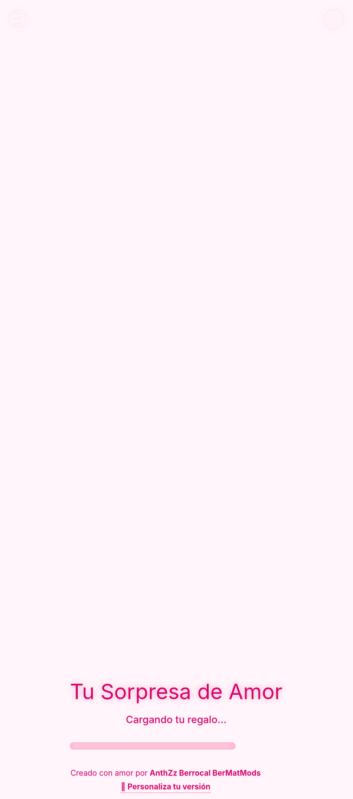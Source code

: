 
<html lang="es">
<head>
  <meta charset="UTF-8">
  <meta name="viewport" content="width=device-width, initial-scale=1.0, maximum-scale=1.0, user-scalable=no">
  <title>Para Mi Novia BCode</title>
  <link href="https://fonts.googleapis.com/css2?family=Dancing+Script:wght@700&family=Nunito:wght@600;700&family=Great+Vibes&family=Montserrat:wght@400;500&display=swap" rel="stylesheet">
  <link rel="stylesheet" href="https://cdnjs.cloudflare.com/ajax/libs/font-awesome/6.4.0/css/all.min.css">
  <style>
    * {
      margin: 0;
      padding: 0;
      box-sizing: border-box;
      -webkit-tap-highlight-color: transparent;
    }

    html, body {
      height: 100%;
      overflow: hidden;
      font-family: 'Montserrat', sans-serif;
      background: #fff0f5;
      color: #d6006c;
      display: flex;
      justify-content: center;
      align-items: center;
    }

    /* Fondo rosado claro y saturado */
    body::before {
      content: '';
      position: fixed;
      top: 0;
      left: 0;
      width: 100%;
      height: 100%;
      background: radial-gradient(circle at center,
        rgba(255, 180, 220, 0.5) 0%,
        rgba(255, 200, 230, 0.7) 80%,
        rgba(255, 240, 250, 0.9) 100%);
      z-index: -2;
    }

    body::after {
      content: '';
      position: fixed;
      top: 0;
      left: 0;
      width: 100%;
      height: 100%;
      background: rgba(255, 180, 220, 0.3);
      backdrop-filter: blur(15px);
      z-index: -1;
    }

    /* Lluvia de palabras amorosas */
    .love-rain {
      position: fixed;
      top: 0;
      left: 0;
      width: 100%;
      height: 100%;
      pointer-events: none;
      z-index: -1;
      display: flex;
      justify-content: center;
    }

    .love-word {
      position: absolute;
      color: #ff6b9e;
      font-size: 1.4rem;
      font-weight: bold;
      opacity: 0.9;
      text-shadow: 0 0 12px rgba(255, 107, 158, 0.7);
      animation: fall linear infinite;
      white-space: nowrap;
      font-family: 'Nunito', cursive;
      transform: translateX(-50%);
    }

    @keyframes fall {
      to { transform: translateY(100vh) translateX(-50%); }
    }

    /* Pantalla de carga */
    #loader {
      position: fixed;
      top: 0;
      left: 0;
      width: 100%;
      height: 100%;
      background: rgba(255, 245, 250, 0.96);
      display: flex;
      flex-direction: column;
      justify-content: center;
      align-items: center;
      z-index: 2000;
      text-align: center;
      padding: 20px;
    }

    .loader-title {
      font-family: 'Great Vibes', cursive;
      font-size: 3.6rem;
      color: #d6006c;
      margin-bottom: 25px;
      text-shadow: 0 0 15px rgba(255, 107, 158, 0.5);
    }

    .loader-text {
      font-size: 1.7rem;
      color: #d6006c;
      margin-bottom: 45px;
      font-weight: 500;
    }

    .progress-bar {
      width: 85%;
      max-width: 450px;
      height: 20px;
      background: rgba(255, 107, 158, 0.3);
      border-radius: 10px;
      overflow: hidden;
      margin: 40px 0;
      box-shadow: 0 0 15px rgba(255, 107, 158, 0.4) inset;
    }

    .progress {
      width: 0%;
      height: 100%;
      background: linear-gradient(90deg, #ff6b9e, #ff33cc);
      border-radius: 10px;
      transition: width 0.1s linear;
      box-shadow: 0 0 20px rgba(255, 107, 158, 0.8);
    }

    .loader-info {
      margin-top: 45px;
      font-size: 1.3rem;
      color: #d6006c;
      max-width: 90%;
      line-height: 1.8;
    }

    .loader-info a {
      color: #d6006c;
      text-decoration: none;
      font-weight: bold;
      border-bottom: 2px dotted #ff6b9e;
      padding-bottom: 3px;
    }

    .loader-info a:hover {
      color: #ff6b9e;
      text-shadow: 0 0 12px rgba(255, 107, 158, 0.6);
    }

    /* Corazones flotantes */
    .floating-hearts {
      position: fixed;
      top: 0;
      left: 0;
      width: 100%;
      height: 100%;
      pointer-events: none;
      z-index: 1;
    }

    .heart-float {
      position: absolute;
      font-size: 26px;
      opacity: 0;
      animation: floatUp 16s infinite, blink 3s infinite;
      text-shadow: 0 0 18px #ff9ec6;
      z-index: 1;
    }

    @keyframes floatUp {
      0% { transform: translateY(100vh); opacity: 0; }
      10% { opacity: 1; }
      90% { opacity: 1; }
      100% { transform: translateY(-30vh); opacity: 0; }
    }

    @keyframes blink {
      0%, 100% { opacity: 0.6; }
      50% { opacity: 1; }
    }

    /* Menú de 3 rayas */
    .menu-toggle {
      position: fixed;
      top: 25px;
      left: 25px;
      width: 50px;
      height: 50px;
      background: rgba(214, 0, 108, 0.15);
      border-radius: 50%;
      display: flex;
      flex-direction: column;
      justify-content: center;
      align-items: center;
      cursor: pointer;
      z-index: 100;
      box-shadow: 0 0 20px rgba(214, 0, 108, 0.4);
      border: 3px solid #d6006c;
    }

    .bar {
      width: 24px;
      height: 4px;
      background: #d6006c;
      margin: 5px auto;
      border-radius: 2px;
    }

    .menu {
      position: fixed;
      top: 90px;
      left: 25px;
      width: 270px;
      background: rgba(255, 245, 250, 0.98);
      backdrop-filter: blur(12px);
      border-radius: 18px;
      padding: 22px;
      box-shadow: 0 0 30px rgba(214, 0, 108, 0.5);
      z-index: 99;
      opacity: 0;
      visibility: hidden;
      transform: translateY(-15px);
      transition: all 0.5s cubic-bezier(0.68, -0.55, 0.265, 1.55);
    }

    .menu.active {
      opacity: 1;
      visibility: visible;
      transform: translateY(0);
    }

    .menu a {
      display: block;
      color: #d6006c;
      text-decoration: none;
      font-size: 18px;
      font-weight: bold;
      padding: 16px 20px;
      border-radius: 14px;
      margin-bottom: 14px;
      background: rgba(255, 107, 158, 0.1);
      text-align: center;
      transition: all 0.3s ease;
      border: 2px solid rgba(255, 107, 158, 0.3);
    }

    .menu a:hover {
      background: rgba(255, 107, 158, 0.3);
      transform: scale(1.1);
      color: #fff;
      box-shadow: 0 0 25px rgba(255, 0, 255, 0.6);
    }

    /* Botón de música */
    .music-btn {
      position: fixed;
      top: 25px;
      right: 25px;
      width: 55px;
      height: 55px;
      background: rgba(214, 0, 108, 0.15);
      border: 3px solid #d6006c;
      color: #d6006c;
      border-radius: 50%;
      display: flex;
      justify-content: center;
      align-items: center;
      font-size: 1.5rem;
      cursor: pointer;
      z-index: 100;
      box-shadow: 0 0 25px rgba(214, 0, 108, 0.5);
    }

    .music-btn:hover {
      transform: scale(1.15);
      background: rgba(214, 0, 108, 0.25);
    }

    /* Contenedor principal */
    .container {
      display: flex;
      justify-content: center;
      align-items: center;
      width: 100%;
      height: 100%;
      text-align: center;
    }

    /* Tarjeta principal */
    .card {
      width: 90%;
      max-width: 540px;
      background: rgba(255, 250, 253, 0.94);
      border-radius: 24px;
      border: 4px solid #ff6b9e;
      box-shadow: 
        0 0 35px rgba(214, 0, 108, 0.3),
        inset 0 0 20px rgba(255, 107, 158, 0.4);
      padding: 40px 35px;
      position: relative;
      z-index: 10;
      backdrop-filter: blur(10px);
      opacity: 0;
      transform: scale(0.9);
      transition: all 0.9s ease;
    }

    .card.show {
      opacity: 1;
      transform: scale(1);
    }

    .header h1 {
      font-family: 'Great Vibes', cursive;
      font-size: 3.1rem;
      color: #d6006c;
      margin-bottom: 30px;
      text-shadow: 0 0 15px rgba(255, 107, 158, 0.5);
      line-height: 1.3;
    }

    .photo-frame {
      width: 170px;
      height: 170px;
      margin: 25px auto 35px;
      border-radius: 50%;
      border: 6px solid transparent;
      background: linear-gradient(45deg, #ff6b9e, #ff9ec6) border-box;
      box-shadow: 0 0 35px #ff6b9e;
      padding: 10px;
      position: relative;
      animation: pulse 2s infinite alternate;
      overflow: hidden;
    }

    @keyframes pulse {
      from { box-shadow: 0 0 25px #ff6b9e; }
      to { box-shadow: 0 0 50px #ff6b9e; }
    }

    .photo-frame img {
      width: 100%;
      height: 100%;
      border-radius: 50%;
      object-fit: cover;
      border: 4px solid #fff;
      animation: rotate 12s linear infinite;
    }

    @keyframes rotate {
      0% { transform: rotate(0deg); }
      100% { transform: rotate(360deg); }
    }

    .message {
      font-family: 'Nunito', cursive;
      font-size: 1.3rem;
      line-height: 1.9;
      color: #d6006c;
      margin: 30px auto;
      max-width: 95%;
      opacity: 0;
    }

    .message.show {
      animation: fadeInUp 1.4s ease forwards;
    }

    @keyframes fadeInUp {
      to { opacity: 1; transform: translateY(0); }
    }

    .heart-btn {
      background: linear-gradient(145deg, #d6006c, #ff00ff);
      color: white;
      border: none;
      padding: 18px 40px;
      border-radius: 60px;
      font-size: 1.3rem;
      cursor: pointer;
      margin: 35px auto 30px;
      box-shadow: 0 0 30px rgba(255, 0, 255, 0.7);
      transition: all 0.3s ease;
      font-weight: bold;
      display: block;
      text-shadow: 0 0 6px rgba(255, 255, 255, 0.9);
    }

    .heart-btn:hover {
      transform: scale(1.1);
      box-shadow: 0 0 40px rgba(255, 0, 255, 0.9);
    }

    .footer-credit {
      font-family: 'Dancing Script', cursive;
      font-size: 1.4rem;
      color: #d6006c;
      margin-top: 35px;
      text-shadow: 0 0 10px rgba(255, 107, 158, 0.5);
    }

    /* Modal de carta */
    .modal {
      display: none;
      position: fixed;
      top: 0;
      left: 0;
      width: 100%;
      height: 100%;
      background: rgba(255, 250, 253, 0.95);
      z-index: 1000;
      justify-content: center;
      align-items: center;
      overflow-y: auto;
      padding: 20px;
    }

    .modal-content {
      width: 90%;
      max-width: 660px;
      background: rgba(255, 250, 253, 0.96);
      border-radius: 24px;
      border: 4px solid #ff6b9e;
      box-shadow: 0 0 40px rgba(214, 0, 108, 0.4);
      padding: 55px 45px;
      color: #d6006c;
      text-align: center;
      position: relative;
      animation: fadeIn 0.8s ease;
    }

    .letter-title {
      font-family: 'Great Vibes', cursive;
      font-size: 3.4rem;
      color: #d6006c;
      margin-bottom: 40px;
      text-shadow: 0 0 15px rgba(255, 107, 158, 0.5);
    }

    .letter-content {
      font-family: 'Nunito', cursive;
      font-size: 1.35rem;
      line-height: 2;
      text-align: left;
      color: #d6006c;
      margin-bottom: 35px;
      padding: 0 30px;
      position: relative;
      z-index: 1;
    }

    .close-btn {
      position: fixed;
      top: 30px;
      right: 30px;
      width: 60px;
      height: 60px;
      background: rgba(255, 250, 253, 0.9);
      border: 3px solid #d6006c;
      color: #d6006c;
      border-radius: 50%;
      display: flex;
      justify-content: center;
      align-items: center;
      font-size: 34px;
      cursor: pointer;
      z-index: 1001;
      box-shadow: 0 0 25px rgba(214, 0, 108, 0.5);
    }

    .close-btn:hover {
      transform: scale(1.15);
      color: #ff6b9e;
    }

    /* Explosiones de corazones */
    .heart-particle {
      position: absolute;
      font-size: 32px;
      pointer-events: none;
      z-index: 1000;
      user-select: none;
      animation: floatHeart 2.2s forwards;
    }

    @keyframes floatHeart {
      0% { transform: translateY(0) rotate(0deg); opacity: 1; }
      100% { transform: translateY(-140px) rotate(360deg); opacity: 0; }
    }

    /* Corazones que aparecen mientras se escribe */
    .typing-heart {
      position: absolute;
      font-size: 20px;
      opacity: 0;
      pointer-events: none;
      animation: floatTyping 3s forwards;
      z-index: 2;
    }

    @keyframes floatTyping {
      0% { transform: translateY(0) rotate(0deg); opacity: 0; }
      50% { opacity: 1; }
      100% { transform: translateY(-80px) rotate(360deg); opacity: 0; }
    }
  </style>
</head>
<body>

  <!-- Lluvia de palabras amorosas -->
  <div class="love-rain" id="loveRain"></div>
  <div class="floating-hearts" id="floatingHearts"></div>

  <!-- Pantalla de carga -->
  <div id="loader">
    <div style="text-align: center;">
      <div class="loader-title">Tu Sorpresa de Amor</div>
      <div class="loader-text">Cargando tu regalo...</div>
      <div class="progress-bar">
        <div class="progress" id="progressBar"></div>
      </div>
      <div class="loader-info">
        Creado con amor por <strong>AnthZz Berrocal BerMatMods</strong><br>
        <a href="https://wa.me/51930569195" target="_blank">💬 Personaliza tu versión</a>
      </div>
    </div>
  </div>

  <!-- Menú y música -->
  <div class="menu-toggle" id="menuToggle">
    <div class="bar"></div>
    <div class="bar"></div>
    <div class="bar"></div>
  </div>

  <div class="menu" id="menu">
    <a href="https://wa.me/51930569195" target="_blank">💬 Personaliza tu versión</a>
    <a href="https://wa.me/51930569195" target="_blank">📩 Escríbeme por WhatsApp</a>
    <a href="https://wa.me/51930569195" target="_blank">❤️ Haz tu propia sorpresa</a>
  </div>

  <button class="music-btn" id="musicBtn">♪</button>

  <!-- Contenedor principal -->
  <div class="container">
    <div class="card" id="mainCard">
      <div class="header">
        <h1>Mi Amor, Eres Mi Todo</h1>
      </div>

      <div class="photo-frame">
        <img src="https://media1.giphy.com/media/v1.Y2lkPTZjMDliOTUyMXUxZTF5aHFocWVodnY0bnc1bG1kcGk0dm1rZ2dwNG5hemw1NjJzdSZlcD12MV9pbnRlcm5hbF9naWZfYnlfaWQmY3Q9Zw/10l8fc00NMNJNm/giphy.gif" alt="Corazón animado">
      </div>

      <p class="message" id="loveMessage"></p>

      <button class="heart-btn" id="heartBtn">Ver Carta de Amor</button>
      <div class="footer-credit">By AnthZz Berrocal BerMatMods</div>
    </div>
  </div>

  <!-- Modal de carta -->
  <div class="modal" id="letterModal">
    <div class="modal-content">
      <h2 class="letter-title">Mi Amor...</h2>
      <div class="letter-content" id="letterText"></div>
    </div>
    <div class="close-btn" id="closeBtn">×</div>
  </div>

  <!-- Scripts -->
  <script src="https://cdnjs.cloudflare.com/ajax/libs/gsap/3.12.2/gsap.min.js"></script>
  <script>
    // --- Música automática ---
    const audio = new Audio('https://bcodestorague.anteroteobaldob.workers.dev/share/anteroteobaldob_gmail_com/AUDIO/those%20eyes%20.mp3');
    let isPlaying = false;
    const musicBtn = document.getElementById('musicBtn');

    function playMusic() {
      audio.play().then(() => {
        musicBtn.textContent = '❚❚';
        isPlaying = true;
      }).catch(e => {
        console.log("Autoplay bloqueado. Haz clic manualmente.");
        musicBtn.textContent = '♪';
      });
    }

    // Intentar autoplay
    playMusic();

    musicBtn.addEventListener('click', () => {
      if (isPlaying) {
        audio.pause();
        musicBtn.textContent = '♪';
      } else {
        playMusic();
      }
      isPlaying = !isPlaying;
    });

    // --- Pantalla de carga ---
    const loader = document.getElementById('loader');
    const progressBar = document.getElementById('progressBar');
    let width = 0;
    const interval = setInterval(() => {
      if (width >= 100) {
        clearInterval(interval);
        loader.style.opacity = '0';
        setTimeout(() => {
          loader.style.display = 'none';
          document.body.style.overflow = 'auto';
          document.getElementById('mainCard').classList.add('show');
          typeWriter(document.getElementById('loveMessage'), "Desde que llegaste, cada día tiene más color, más sentido, más amor. Eres mi refugio, mi alegría, mi razón de sonreír.", 60);
        }, 600);
      } else {
        width++;
        progressBar.style.width = width + '%';
      }
    }, 50);

    // --- Lluvia de palabras amorosas ---
    const romanticWords = ["Te amo", "Eres mi todo", "Mi corazón", "Para siempre", "Mi vida", "Gracias por existir", "Eres mi hogar", "Mi alma", "Mi paz", "Siempre contigo", "Te extraño", "Eres perfecta", "Eres mi sueño", "Mi eternidad"];
    const loveRain = document.getElementById('loveRain');

    function createLoveWord() {
      const word = document.createElement('div');
      word.className = 'love-word';
      word.textContent = romanticWords[Math.floor(Math.random() * romanticWords.length)];
      word.style.left = Math.random() * 100 + 'vw';
      word.style.animationDuration = 8 + Math.random() * 10 + 's';
      word.style.fontSize = (18 + Math.random() * 10) + 'px';
      loveRain.appendChild(word);
      setTimeout(() => word.remove(), 16000);
    }

    setInterval(createLoveWord, 500);

    // --- Corazones flotantes ---
    function createFloatingHearts() {
      const container = document.getElementById('floatingHearts');
      const hearts = ['❤', '💖', '💗', '💕', '💞'];
      setInterval(() => {
        const h = document.createElement('div');
        h.className = 'heart-float';
        h.textContent = hearts[Math.floor(Math.random() * hearts.length)];
        h.style.left = Math.random() * 100 + 'vw';
        h.style.fontSize = (20 + Math.random() * 12) + 'px';
        h.style.animationDuration = '14s, 3s';
        container.appendChild(h);
        setTimeout(() => h.remove(), 18000);
      }, 800);
    }

    // --- Explosión de 30 corazones en cada clic/touch ---
    document.body.addEventListener('click', (e) => {
      const hearts = ['❤️', '💖', '💗', '💕', '💞', '💘', '💓', '💘', '💝', '💟'];
      for (let i = 0; i < 30; i++) {
        const heart = document.createElement('div');
        heart.className = 'heart-particle';
        heart.textContent = hearts[Math.floor(Math.random() * hearts.length)];
        heart.style.left = `${e.clientX}px`;
        heart.style.top = `${e.clientY}px`;
        document.body.appendChild(heart);

        gsap.to(heart, {
          x: (Math.random() - 0.5) * 200,
          y: -120 - Math.random() * 100,
          opacity: 0,
          duration: 1.8 + Math.random() * 0.4,
          ease: 'power2.out',
          onComplete: () => heart.remove()
        });
      }
    });

    // --- Menú ---
    document.getElementById('menuToggle').addEventListener('click', () => {
      document.getElementById('menuToggle').classList.toggle('active');
      document.getElementById('menu').classList.toggle('active');
    });

    // --- Modal Carta (Texto más amoroso) ---
    document.getElementById('heartBtn').addEventListener('click', () => {
      document.getElementById('letterModal').style.display = 'flex';
      typeWriterWithHearts(document.getElementById('letterText'), `Desde el primer momento supe que eras especial. No por lo que dices, sino por cómo me hace sentir tu presencia. Tu mirada calma mis tormentas, tu voz es mi canción favorita, y tu amor es el único hogar que he conocido.

Cada día a tu lado es un regalo. No necesito palabras grandiosas para decirte lo que siento, porque cada gesto, cada sonrisa, cada silencio entre nosotros, habla de un amor verdadero.

No quiero un amor de momentos, quiero un amor de toda la vida. Quiero amarte en las mañanas con café, en las noches con abrazos, en los días difíciles con fuerza, y en los felices con más risas.

Eres mi todo. Mi presente, mi futuro, mi eternidad. Y si el universo me da la oportunidad, elegiría mil veces volver a encontrarte, mil veces volver a enamorarme de ti.`);
    });

    document.getElementById('closeBtn').addEventListener('click', () => {
      document.getElementById('letterModal').style.display = 'none';
    });

    // --- Efecto de escritura con corazones flotantes ---
    function typeWriterWithHearts(element, text, speed = 45) {
      let i = 0;
      element.textContent = '';
      const hearts = ['❤️', '💖', '💗', '💕', '💞'];
      const container = document.querySelector('.modal-content');

      const timer = setInterval(() =>
